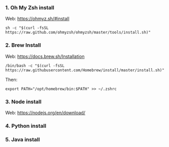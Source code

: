 ### 1. Oh My Zsh install
Web: https://ohmyz.sh/#install
```
sh -c "$(curl -fsSL https://raw.github.com/ohmyzsh/ohmyzsh/master/tools/install.sh)"
```

### 2. Brew Install
Web: https://docs.brew.sh/Installation
```
/bin/bash -c "$(curl -fsSL https://raw.githubusercontent.com/Homebrew/install/master/install.sh)"
```
Then:
```
export PATH="/opt/homebrew/bin:$PATH" >> ~/.zshrc
```

### 3. Node install
Web: https://nodejs.org/en/download/

### 4. Python install

### 5. Java install
